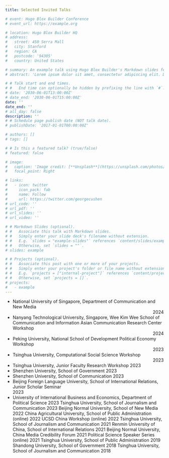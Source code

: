 ```yaml
---
title: Selected Invited Talks

# event: Hugo Blox Builder Conference
# event_url: https://example.org

# location: Hugo Blox Builder HQ
# address:
#   street: 450 Serra Mall
#   city: Stanford
#   region: CA
#   postcode: '94305'
#   country: United States

# summary: An example talk using Hugo Blox Builder's Markdown slides feature.
# abstract: 'Lorem ipsum dolor sit amet, consectetur adipiscing elit. Duis posuere tellusac convallis placerat. Proin tincidunt magna sed ex sollicitudin condimentum. Sed ac faucibus dolor, scelerisque sollicitudin nisi. Cras purus urna, suscipit quis sapien eu, pulvinar tempor diam.'

# # Talk start and end times.
# #   End time can optionally be hidden by prefixing the line with `#`.
# date: '2030-06-01T13:00:00Z'
# date_end: '2030-06-01T15:00:00Z'
date: ''
date_end: ''
# all_day: false
description: ''
# # Schedule page publish date (NOT talk date).
# publishDate: '2017-01-01T00:00:00Z'

# authors: []
# tags: []

# # Is this a featured talk? (true/false)
# featured: false

# image:
#   caption: 'Image credit: [**Unsplash**](https://unsplash.com/photos/bzdhc5b3Bxs)'
#   focal_point: Right

# links:
#   - icon: twitter
#     icon_pack: fab
#     name: Follow
#     url: https://twitter.com/georgecushen
# url_code: ''
# url_pdf: ''
# url_slides: ''
# url_video: ''

# # Markdown Slides (optional).
# #   Associate this talk with Markdown slides.
# #   Simply enter your slide deck's filename without extension.
# #   E.g. `slides = "example-slides"` references `content/slides/example-slides.md`.
# #   Otherwise, set `slides = ""`.
# slides: example

# # Projects (optional).
# #   Associate this post with one or more of your projects.
# #   Simply enter your project's folder or file name without extension.
# #   E.g. `projects = ["internal-project"]` references `content/project/deep-learning/index.md`.
# #   Otherwise, set `projects = []`.
# projects:
#   - example
---
```

- National University of Singapore, Department of Communication and New Media <div style="text-align: right"> 2024</div>
- Nanyang Technological University, Singapore, Wee Kim Wee School of Communication and Information Asian Communication Research Center Workshop  <div style="text-align: right">2024</div>
- Peking University, National School of Development Political Economy Workshop     <div style="text-align: right"> 2023</div>
- Tsinghua University, Computational Social Science Workshop              <div style="text-align: right"> 2023</div>
- Tsinghua University, Junior Faculty Research Workshop                                                                      2023
- Shenzhen University, School of Government                                                                                            2023
- Shenzhen University, School of Communication                                                                                      2023
- Beijing Foreign Language University, School of International Relations, Junior Scholar Seminar     
        2023
- University of International Business and Economics, Department of Political Science                   2023
 Tsinghua University, School of Journalism and Communication                                                         2023
 Beijing Normal University, School of New Media                                                                                     2022
 China Agricultural University, School of Public Administration (online)                                            2022
 UCSD China Workshop (online)                                                   					    2022
 Tsinghua University, School of Journalism and Communication 				    2021
 Renmin University of China, School of International Relations					    2021
 Beijing Normal University, China Media Credibility Forum 					    2021
 Political Science Speaker Series (online)  								    2021
 Tsinghua University, School of Public Administration						    2019
 Shandong University, School of Government						                 2018
 Tsinghua University, School of Journalism and Communication 			                 2018

<!-- {{% callout note %}}
Click on the **Slides** button above to view the built-in slides feature.
{{% /callout %}}

Slides can be added in a few ways:

- **Create** slides using Hugo Blox Builder's [_Slides_](https://docs.hugoblox.com/reference/content-types/) feature and link using `slides` parameter in the front matter of the talk file
- **Upload** an existing slide deck to `static/` and link using `url_slides` parameter in the front matter of the talk file
- **Embed** your slides (e.g. Google Slides) or presentation video on this page using [shortcodes](https://docs.hugoblox.com/reference/markdown/).

Further event details, including [page elements](https://docs.hugoblox.com/reference/markdown/) such as image galleries, can be added to the body of this page. -->
